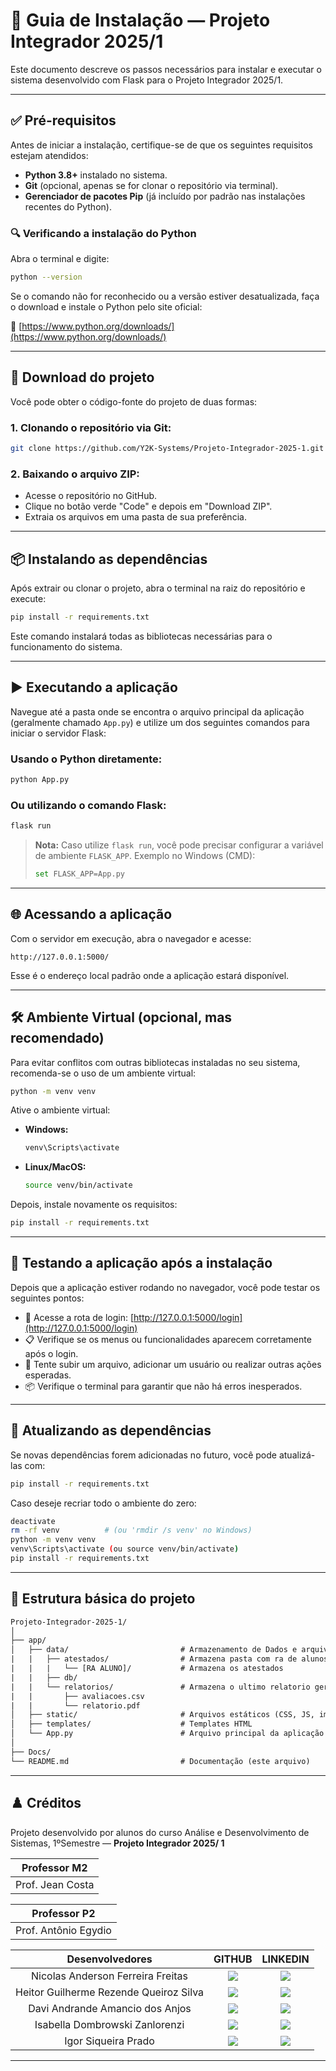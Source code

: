 # 📘 Guia de Instalação — Projeto Integrador 2025/1

Este documento descreve os passos necessários para instalar e executar o sistema desenvolvido com Flask para o Projeto Integrador 2025/1.

---

## ✅ Pré-requisitos

Antes de iniciar a instalação, certifique-se de que os seguintes requisitos estejam atendidos:

- **Python 3.8+** instalado no sistema.
- **Git** (opcional, apenas se for clonar o repositório via terminal).
- **Gerenciador de pacotes Pip** (já incluído por padrão nas instalações recentes do Python).

### 🔍 Verificando a instalação do Python

Abra o terminal e digite:

```sh
python --version
````

Se o comando não for reconhecido ou a versão estiver desatualizada, faça o download e instale o Python pelo site oficial:

🔗 [https://www.python.org/downloads/](https://www.python.org/downloads/)

---

## 📂 Download do projeto

Você pode obter o código-fonte do projeto de duas formas:

### 1. Clonando o repositório via Git:

```sh
git clone https://github.com/Y2K-Systems/Projeto-Integrador-2025-1.git
```

### 2. Baixando o arquivo ZIP:

* Acesse o repositório no GitHub.
* Clique no botão verde "Code" e depois em "Download ZIP".
* Extraia os arquivos em uma pasta de sua preferência.

---

## 📦 Instalando as dependências

Após extrair ou clonar o projeto, abra o terminal na raiz do repositório e execute:

```sh
pip install -r requirements.txt
```

Este comando instalará todas as bibliotecas necessárias para o funcionamento do sistema.

---

## ▶️ Executando a aplicação

Navegue até a pasta onde se encontra o arquivo principal da aplicação (geralmente chamado `App.py`) e utilize um dos seguintes comandos para iniciar o servidor Flask:

### Usando o Python diretamente:

```sh
python App.py
```

### Ou utilizando o comando Flask:

```sh
flask run
```

> **Nota:** Caso utilize `flask run`, você pode precisar configurar a variável de ambiente `FLASK_APP`. Exemplo no Windows (CMD):
>
> ```sh
> set FLASK_APP=App.py
> ```

---

## 🌐 Acessando a aplicação

Com o servidor em execução, abra o navegador e acesse:

```
http://127.0.0.1:5000/
```

Esse é o endereço local padrão onde a aplicação estará disponível.

---

## 🛠️ Ambiente Virtual (opcional, mas recomendado)

Para evitar conflitos com outras bibliotecas instaladas no seu sistema, recomenda-se o uso de um ambiente virtual:

```sh
python -m venv venv
```

Ative o ambiente virtual:

* **Windows:**

  ```sh
  venv\Scripts\activate
  ```

* **Linux/MacOS:**

  ```sh
  source venv/bin/activate
  ```

Depois, instale novamente os requisitos:

```sh
pip install -r requirements.txt
```

---

## 🧪 Testando a aplicação após a instalação

Depois que a aplicação estiver rodando no navegador, você pode testar os seguintes pontos:

* 🔐 Acesse a rota de login: [http://127.0.0.1:5000/login](http://127.0.0.1:5000/login)
* 📋 Verifique se os menus ou funcionalidades aparecem corretamente após o login.
* 📁 Tente subir um arquivo, adicionar um usuário ou realizar outras ações esperadas.
* 📦 Verifique o terminal para garantir que não há erros inesperados.

---

## 🔄 Atualizando as dependências

Se novas dependências forem adicionadas no futuro, você pode atualizá-las com:

```sh
pip install -r requirements.txt
```

Caso deseje recriar todo o ambiente do zero:

```sh
deactivate
rm -rf venv          # (ou 'rmdir /s venv' no Windows)
python -m venv venv
venv\Scripts\activate (ou source venv/bin/activate)
pip install -r requirements.txt
```

---

## 📁 Estrutura básica do projeto

```txt
Projeto-Integrador-2025-1/
│
├── app/
│   ├── data/                         # Armazenamento de Dados e arquivos
|   |   ├── atestados/                # Armazena pasta com ra de alunos
|   |   |   └── [RA ALUNO]/           # Armazena os atestados     
|   |   ├── db/
|   |   └── relatorios/               # Armazena o ultimo relatorio gerado  
|   |       ├── avaliacoes.csv
|   |       └── relatorio.pdf
│   ├── static/                       # Arquivos estáticos (CSS, JS, imagens)
│   ├── templates/                    # Templates HTML
│   └── App.py                        # Arquivo principal da aplicação
│
├── Docs/
└── README.md                         # Documentação (este arquivo)
```


---

## ♟️ Créditos

Projeto desenvolvido por alunos do curso Análise e Desenvolvimento de Sistemas, 1ºSemestre — **Projeto Integrador 2025/ 1**

| Professor M2 |
|:-------------:|
|   Prof. Jean Costa  |

| Professor P2 |
|:-------------:|
|   Prof. Antônio Egydio  |


| Desenvolvedores| GITHUB| LINKEDIN|
|:----:|:----:|:----:|
|Nicolas Anderson Ferreira Freitas|<a href="https://github.com/Slot148"><img src="https://img.shields.io/badge/GitHub-100000?style=for-the-badge&logo=github&logoColor=white"></a>|<a href=""><img src="https://img.shields.io/badge/LinkedIn-0077B5?style=for-the-badge&logo=linkedin&logoColor=white"></a>|
|Heitor Guilherme Rezende Queiroz Silva|<a href="https://github.com/heitorsilva1337"><img src="https://img.shields.io/badge/GitHub-100000?style=for-the-badge&logo=github&logoColor=white"></a>|<a href=""><img src="https://img.shields.io/badge/LinkedIn-0077B5?style=for-the-badge&logo=linkedin&logoColor=white"></a>|
|Davi Andrande Amancio dos Anjos|<a href="https://github.com/aandrade007"><img src="https://img.shields.io/badge/GitHub-100000?style=for-the-badge&logo=github&logoColor=white"></a>|<a href=""><img src="https://img.shields.io/badge/LinkedIn-0077B5?style=for-the-badge&logo=linkedin&logoColor=white"></a>|
|Isabella Dombrowski Zanlorenzi|<a href="https://github.com/isadombrowski"><img src="https://img.shields.io/badge/GitHub-100000?style=for-the-badge&logo=github&logoColor=white"></a>|<a href=""><img src="https://img.shields.io/badge/LinkedIn-0077B5?style=for-the-badge&logo=linkedin&logoColor=white"></a>|
|Igor Siqueira Prado|<a href="https://github.com/IgorSiqueira7"><img src="https://img.shields.io/badge/GitHub-100000?style=for-the-badge&logo=github&logoColor=white"></a>|<a href=""><img src="https://img.shields.io/badge/LinkedIn-0077B5?style=for-the-badge&logo=linkedin&logoColor=white"></a>|
---



